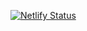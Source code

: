[![Netlify Status](https://api.netlify.com/api/v1/badges/6f29557a-b76d-4134-ac72-59769a5c1aa6/deploy-status)](https://app.netlify.com/sites/whimsical-puppy-e2e0b0/deploys)
